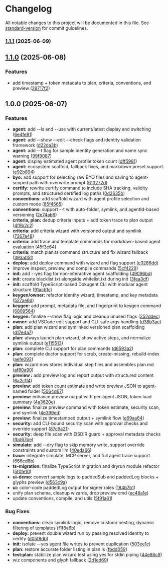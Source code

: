 # Changelog

All notable changes to this project will be documented in this file. See [standard-version](https://github.com/conventional-changelog/standard-version) for commit guidelines.

### [1.1.1](https://github.com/carmelyne/dokugent-cli/compare/v1.1.0...v1.1.1) (2025-06-09)

## [1.1.0](https://github.com/carmelyne/dokugent-cli/compare/v1.0.0...v1.1.0) (2025-06-08)


### Features

* add timestamp + token metadata to plan, criteria, conventions, and preview ([29717f2](https://github.com/carmelyne/dokugent-cli/commit/29717f2fc9279333bbab948ce3402f0e833553cd))

## 1.0.0 (2025-06-07)


### Features

* **agent:** add --ls and --use with current/latest display and switching ([6e4fe81](https://github.com/carmelyne/dokugent-cli/commit/6e4fe81551f89885c6c80bd942c584d1b93168ea))
* **agent:** add --show --edit --check flags and identity validation framework ([d22da3b](https://github.com/carmelyne/dokugent-cli/commit/d22da3bb0738fce1f6dda47b891eb37f21efb13b))
* **agent:** add --t flag for sample identity generation and name sync warning ([99f9087](https://github.com/carmelyne/dokugent-cli/commit/99f90878b41bdbc770db077a21ffdd028cef6f1f))
* **agent:** display estimated agent profile token count ([dff5981](https://github.com/carmelyne/dokugent-cli/commit/dff598173c0f03b248e4f3a53638471964dbc0f0))
* **agent:** ecosystem scaffold, fallback fixes, and markdown preset support ([e92b894](https://github.com/carmelyne/dokugent-cli/commit/e92b894720286c4120800d02a48bfe2e9ef797aa))
* **byo:** add support for selecting raw BYO files and saving to agent-scoped path with overwrite prompt ([613272d](https://github.com/carmelyne/dokugent-cli/commit/613272d206028f8223f744dc696157bda49c1661))
* **certify:** rewrite certify command to include SHA tracking, validity prompts, and structured certified log paths ([0d2635b](https://github.com/carmelyne/dokugent-cli/commit/0d2635b73b875b864b9b4246d863a5172811765f))
* **conventions:** add scaffold wizard with agent profile selection and custom mode ([85f4565](https://github.com/carmelyne/dokugent-cli/commit/85f4565e2c2dafbc4d310c2f2228577935977be0))
* **conventions:** support --t <type> with auto-folder, symlink, and agentId-based versioning ([2e74ab6](https://github.com/carmelyne/dokugent-cli/commit/2e74ab6c9176010437de7253fd9968db79f641b6))
* **criteria, plan:** dedup criteria inputs + add token trace to plan output ([4f9b2c2](https://github.com/carmelyne/dokugent-cli/commit/4f9b2c2e327fcf063d5b04a66e94af23510598eb))
* **criteria:** add criteria wizard with versioned output and symlink ([7367a48](https://github.com/carmelyne/dokugent-cli/commit/7367a48f14a27161f303b98be5e33d2b9aad9c96))
* **criteria:** add trace and template commands for markdown-based agent evaluation ([45f3c64](https://github.com/carmelyne/dokugent-cli/commit/45f3c64dfebb4db88ca72d71033e5a0180444d8d))
* **criteria:** match plan.ts command structure and fix wizard fallback ([393a05f](https://github.com/carmelyne/dokugent-cli/commit/393a05f5668d113f480f7440cafff7349b44270f))
* **deploy:** add deploy command with wizard and flag support ([e3286dd](https://github.com/carmelyne/dokugent-cli/commit/e3286dd24a98d6ae12dc73a874f4e7d3d3818991))
* improve inspect, preview, and compile commands ([5cf4229](https://github.com/carmelyne/dokugent-cli/commit/5cf42295c015a46b664c962ba5e9aa9ba32334f6))
* **init:** add --yes flag for non-interactive agent scaffolding ([49096bd](https://github.com/carmelyne/dokugent-cli/commit/49096bd801257beaac5f24461695f0efd0a2f540))
* **init:** create blacklist.txt alongside whitelist.txt during init ([3fea3df](https://github.com/carmelyne/dokugent-cli/commit/3fea3df1e2f56e9f40608248f3597e95a2a363a3))
* **init:** scaffold TypeScript-based Dokugent CLI with modular agent structure ([91acb1c](https://github.com/carmelyne/dokugent-cli/commit/91acb1c5390d0d56d2a6c98b308b90c00ffd55b9))
* **keygen/owner:** refactor identity wizard, timestamp, and key metadata ([527ae6d](https://github.com/carmelyne/dokugent-cli/commit/527ae6d98bf6362558158403a048a87562945a58))
* **keygen:** add prompt, metadata file, and fingerprint to keygen command ([6809564](https://github.com/carmelyne/dokugent-cli/commit/68095642ab40285a72c77469d775b4aa3b43a6a2))
* **keygen:** finalize --show flag logic and cleanup unused flags ([252ddec](https://github.com/carmelyne/dokugent-cli/commit/252ddecedacc103d6c0b0426e439d01cd04708b0))
* **owner:** add VSCode edit support and CLI-safe args handling ([d38b3ac](https://github.com/carmelyne/dokugent-cli/commit/d38b3ac9f4f14d6ebfdb921e528cb1354e4865a3))
* **plan:** add plan wizard and symlinked versioned plan scaffolding ([d17e4a7](https://github.com/carmelyne/dokugent-cli/commit/d17e4a7b234e6f52fdbcedca1d455c5942490f96))
* **plan:** always launch plan wizard, show active steps, and normalize symlink output ([e115513](https://github.com/carmelyne/dokugent-cli/commit/e11551365b5c0672df9d554cfd1b90c6f1803647))
* **plan:** complete CLI support for plan commands ([d6593a2](https://github.com/carmelyne/dokugent-cli/commit/d6593a2879f17cca79a753c49e6168d1cf0dccf9))
* **plan:** complete doctor support for scrub, create-missing, rebuild-index ([aefe092](https://github.com/carmelyne/dokugent-cli/commit/aefe0927c6e82da5ad9a1026cbc3b1ff12038f64))
* **plan:** wizard now stores individual step files and assembles plan.md ([af80a90](https://github.com/carmelyne/dokugent-cli/commit/af80a905b7f7c3b9a3bee8afda08075807b5d433))
* **preview :** add preview log and report output with structured content ([6a2c1f4](https://github.com/carmelyne/dokugent-cli/commit/6a2c1f4803f392528bfc95efa1c19ff1c76a61db))
* **preview:** add token count estimate and write preview JSON to agent-named folder ([5064d67](https://github.com/carmelyne/dokugent-cli/commit/5064d679fe04aae32286e83208e82bda5166e8cc))
* **preview:** enhance preview output with per-agent JSON, token load summary ([4a3620e](https://github.com/carmelyne/dokugent-cli/commit/4a3620ef47bd445c125882339d8cb81a0ae480c3))
* **preview:** finalize preview command with token estimate, security scan, and symlink ([4e399ed](https://github.com/carmelyne/dokugent-cli/commit/4e399ed30ee508c3cdddd19e7a578c010a9a0cd2))
* **preview:** finalize timestamped output + symlink flow ([e69aa64](https://github.com/carmelyne/dokugent-cli/commit/e69aa6497b9785554bce4e9ac6cff1ee5da24e4b))
* **security:** add CLI-bound security scan with approval checks and override support ([87c9a21](https://github.com/carmelyne/dokugent-cli/commit/87c9a2117451cda7d936cd9272c3a780d2973edc))
* **security:** deep file scan with EISDIR guard + approval metadata checks ([fbd67be](https://github.com/carmelyne/dokugent-cli/commit/fbd67bebe43d81cfe34efaaacab17c59d1bc48a9))
* **simulate:** add --dry flag to skip memory write, support override constraints and custom llm ([40eda66](https://github.com/carmelyne/dokugent-cli/commit/40eda665c5eb73f895b06cc6c50d05c1b22e0ccc))
* **trace:** integrate simulate, MCP server, and full agent trace support ([666cd8b](https://github.com/carmelyne/dokugent-cli/commit/666cd8bc82ec26f88835b8cd7388b9ef81eac763))
* **ts-migration:** finalize TypeScript migration and dryrun module refactor ([5f0fe10](https://github.com/carmelyne/dokugent-cli/commit/5f0fe101311f3282b35b61691b27e6a875a0f004))
* **ui-demo:** convert sample logs to paddedSub and paddedLog blocks + glyphs preview ([d563c9a](https://github.com/carmelyne/dokugent-cli/commit/d563c9a703d64ee3061cc5ecd46d941910525a49))
* **ui:** color-code paddedLog output for signer roles ([184b7b1](https://github.com/carmelyne/dokugent-cli/commit/184b7b12fbdd8ddd57ef1c8656c56ffec91283c2))
* unify plan schema, cleanup wizards, drop preview cmd ([ec48a1e](https://github.com/carmelyne/dokugent-cli/commit/ec48a1ea5459ad23d9e5e8e148b390dbcdd22890))
* update conventions, compile, and utils ([5f91a61](https://github.com/carmelyne/dokugent-cli/commit/5f91a61ce5c3301935d057799cdcd63df043e79f))


### Bug Fixes

* **conventions:** clean symlink logic, remove custom/ nesting, dynamic filtering of templates ([f1f8a6b](https://github.com/carmelyne/dokugent-cli/commit/f1f8a6b444c38c6ac99daed5cf460673fd028e04))
* **deploy:** prevent double wizard run by passing resolved identity to certify ([d05f9db](https://github.com/carmelyne/dokugent-cli/commit/d05f9db5391ab7adf99090eb0313362784735484))
* **init:** isolate --yes agent file writes to prevent duplication ([503ee1c](https://github.com/carmelyne/dokugent-cli/commit/503ee1c70bc6fefa6e4a286ec368beb267be4867))
* **plan:** restore accurate folder listing in plan ls ([fbdd059](https://github.com/carmelyne/dokugent-cli/commit/fbdd05975f00f280a833e165be765a44041d087f))
* **test:plan:** stabilize plan wizard test using yes  for stdin piping ([44e86c9](https://github.com/carmelyne/dokugent-cli/commit/44e86c98587c2d3b828368d87b6567565099aca2))
* wiz components and glyph fallback ([2d1ed69](https://github.com/carmelyne/dokugent-cli/commit/2d1ed697d5e5728b638431626144c4216f17eecc))
